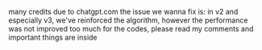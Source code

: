 many credits due to chatgpt.com
the issue we wanna fix is: in v2 and especially v3, we've reinforced the algorithm, however the performance was not improved too much
for the codes, please read my comments and important things are inside
